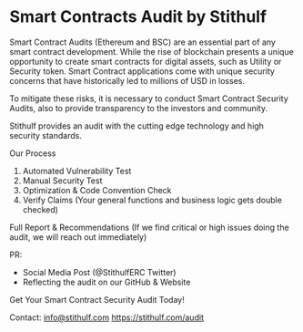 # Smart Contracts Audit by Stithulf

Smart Contract Audits (Ethereum and BSC) are an essential part of any smart contract development. While the rise of blockchain presents a unique opportunity to create smart contracts for digital assets, such as Utility or Security token. Smart Contract applications come with unique security concerns that have historically led to millions of USD in losses.

To mitigate these risks, it is necessary to conduct Smart Contract Security Audits, also to provide transparency to the investors and community.

Stithulf provides an audit with the cutting edge technology and high security standards.

Our Process

1. Automated Vulnerability Test
2. Manual Security Test
3. Optimization & Code Convention Check
4. Verify Claims (Your general functions and business logic gets double checked)

Full Report & Recommendations (If we find critical or high issues doing the audit, we will reach out immediately)

PR:
- Social Media Post (@StithulfERC Twitter)
- Reflecting the audit on our GitHub & Website

Get Your Smart Contract Security Audit Today!

Contact: 
info@stithulf.com 
https://stithulf.com/audit
